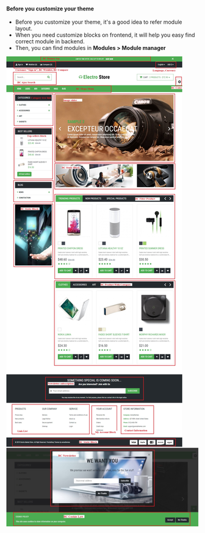 #### Before you customize your theme
* Before you customize your theme, it's a good idea to refer module layout. 
* When you need customize blocks on frontend, it will help you easy find correct module in backend.
* Then, you can find modules in **Modules > Module manager**

![](/assets/layout1.jpg)
![](/assets/layout2.jpg)
